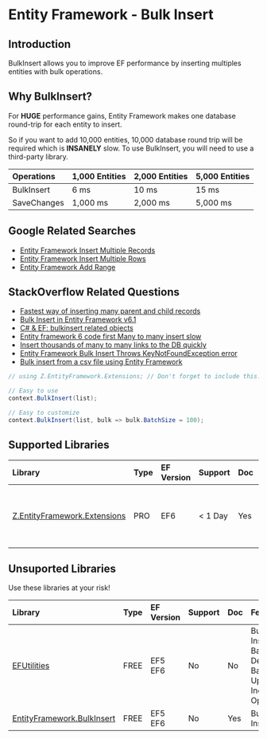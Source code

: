 # Entity Framework - Bulk Insert

## Introduction

BulkInsert allows you to improve EF performance by inserting multiples entities with bulk operations.

## Why BulkInsert?

For **HUGE** performance gains, Entity Framework makes one database round-trip for each entity to insert. 

So if you want to add 10,000 entities, 10,000 database round trip will be required which is **INSANELY** slow. To use BulkInsert, you will need to use a third-party library.

|Operations	|1,000 Entities	|2,000 Entities	|5,000 Entities|
|:----------|:----------|:----------|:----------|
|BulkInsert	|6 ms	|10 ms	|15 ms|
|SaveChanges	|1,000 ms	|2,000 ms	|5,000 ms|

## Google Related Searches

 - [Entity Framework Insert Multiple Records](https://www.google.com/search?q=entity+framework+insert+multiple+records)
 - [Entity Framework Insert Multiple Rows](https://www.google.com/search?q=entity+framework+insert+multiple+rows)
 - [Entity Framework Add Range](https://www.google.com/search?q=entity+framework+add+range)

## StackOverflow Related Questions

 - [Fastest way of inserting many parent and child records](https://stackoverflow.com/questions/36606000/fastest-way-of-inserting-many-parent-and-child-records)
 - [Bulk Insert in Entity Framework v6.1](https://stackoverflow.com/questions/39745043/bulk-insert-in-entity-framework-v6-1)
 - [C# & EF: bulkinsert related objects](https://stackoverflow.com/questions/39320956/c-sharp-ef-bulkinsert-related-objects)
 - [Entity framework 6 code first Many to many insert slow](https://stackoverflow.com/questions/36939520/entity-framework-6-code-first-many-to-many-insert-slow)
 - [Insert thousands of many to many links to the DB quickly](https://stackoverflow.com/questions/35415557/insert-thousands-of-many-to-many-links-to-the-db-quickly)
 - [Entity Framework Bulk Insert Throws KeyNotFoundException error](https://stackoverflow.com/questions/32225183/entity-framework-bulk-insert-throws-keynotfoundexception-error/37969443#37969443)
 - [Bulk insert from a csv file using Entity Framework](https://stackoverflow.com/questions/36725006/bulk-insert-from-a-csv-file-using-entity-framework)



```csharp
// using Z.EntityFramework.Extensions; // Don't forget to include this.

// Easy to use
context.BulkInsert(list);

// Easy to customize
context.BulkInsert(list, bulk => bulk.BatchSize = 100);
```

## Supported Libraries

|Library	|Type	|EF Version	|Support	|Doc	|Features|
|:----------|:----------|:----------|:----------|:----------|:----------|
|[Z.EntityFramework.Extensions](/ef-extesnsions)	|PRO	|EF6	|< 1 Day	|Yes	| Bulk SaveChanges<br>Bulk Insert<br>Bulk Update<br>Bulk Delete<br>Bulk Merge|

## Unsuported Libraries

Use these libraries at your risk!

|Library	|Type	|EF Version	|Support	|Doc	|Features |
|:--------- |:--------- |:--------- |:--------- |:--------- |:--------- |
|[EFUtilities](/ef-utilities)	|FREE	|EF5<br>EF6	|No	    |No |Bulk Insert<br>Batch Delete<br>Batch Update<br>Include Optimized<br>
|[EntityFramework.BulkInsert](https://efbulkinsert.codeplex.com/)	|FREE	|EF5<br>EF6    |No	    |Yes    |Bulk Insert |

